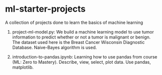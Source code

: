 # ml-starter-projects
A collection of projects done to learn the basics of machine learning

1. project-ml-model.py:  We build a machine learning model to use
tumor information to predict whether or not a tumor is malignant or
benign. The dataset used here is the Breast Cancer Wisconsin Diagnostic Database.
Naive-Bayes algorithm is used. 

2. introduction-to-pandas.ipynb: Learning how to use pandas from course (ML: Zero to Mastery). Describe, view, select, plot data. Use pandas, matplotlib.
